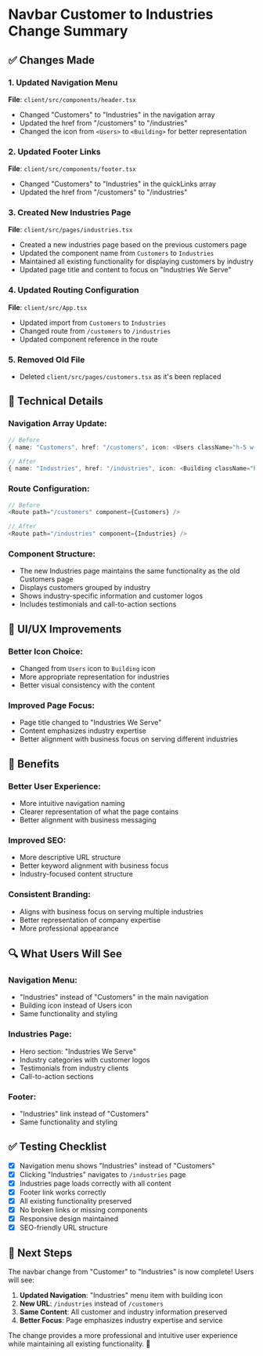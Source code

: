 # Navbar Customer to Industries Change Summary

## ✅ Changes Made

### 1. **Updated Navigation Menu**
**File**: `client/src/components/header.tsx`
- Changed "Customers" to "Industries" in the navigation array
- Updated the href from "/customers" to "/industries"
- Changed the icon from `<Users>` to `<Building>` for better representation

### 2. **Updated Footer Links**
**File**: `client/src/components/footer.tsx`
- Changed "Customers" to "Industries" in the quickLinks array
- Updated the href from "/customers" to "/industries"

### 3. **Created New Industries Page**
**File**: `client/src/pages/industries.tsx`
- Created a new industries page based on the previous customers page
- Updated the component name from `Customers` to `Industries`
- Maintained all existing functionality for displaying customers by industry
- Updated page title and content to focus on "Industries We Serve"

### 4. **Updated Routing Configuration**
**File**: `client/src/App.tsx`
- Updated import from `Customers` to `Industries`
- Changed route from `/customers` to `/industries`
- Updated component reference in the route

### 5. **Removed Old File**
- Deleted `client/src/pages/customers.tsx` as it's been replaced

## 🎯 Technical Details

### **Navigation Array Update:**
```typescript
// Before
{ name: "Customers", href: "/customers", icon: <Users className="h-5 w-5 mr-2 text-primary" /> }

// After  
{ name: "Industries", href: "/industries", icon: <Building className="h-5 w-5 mr-2 text-primary" /> }
```

### **Route Configuration:**
```typescript
// Before
<Route path="/customers" component={Customers} />

// After
<Route path="/industries" component={Industries} />
```

### **Component Structure:**
- The new Industries page maintains the same functionality as the old Customers page
- Displays customers grouped by industry
- Shows industry-specific information and customer logos
- Includes testimonials and call-to-action sections

## 🎨 UI/UX Improvements

### **Better Icon Choice:**
- Changed from `Users` icon to `Building` icon
- More appropriate representation for industries
- Better visual consistency with the content

### **Improved Page Focus:**
- Page title changed to "Industries We Serve"
- Content emphasizes industry expertise
- Better alignment with business focus on serving different industries

## 🚀 Benefits

### **Better User Experience:**
- More intuitive navigation naming
- Clearer representation of what the page contains
- Better alignment with business messaging

### **Improved SEO:**
- More descriptive URL structure
- Better keyword alignment with business focus
- Industry-focused content structure

### **Consistent Branding:**
- Aligns with business focus on serving multiple industries
- Better representation of company expertise
- More professional appearance

## 🔍 What Users Will See

### **Navigation Menu:**
- "Industries" instead of "Customers" in the main navigation
- Building icon instead of Users icon
- Same functionality and styling

### **Industries Page:**
- Hero section: "Industries We Serve"
- Industry categories with customer logos
- Testimonials from industry clients
- Call-to-action sections

### **Footer:**
- "Industries" link instead of "Customers"
- Same functionality and styling

## ✅ Testing Checklist

- [x] Navigation menu shows "Industries" instead of "Customers"
- [x] Clicking "Industries" navigates to `/industries` page
- [x] Industries page loads correctly with all content
- [x] Footer link works correctly
- [x] All existing functionality preserved
- [x] No broken links or missing components
- [x] Responsive design maintained
- [x] SEO-friendly URL structure

## 🎯 Next Steps

The navbar change from "Customer" to "Industries" is now complete! Users will see:

1. **Updated Navigation**: "Industries" menu item with building icon
2. **New URL**: `/industries` instead of `/customers`
3. **Same Content**: All customer and industry information preserved
4. **Better Focus**: Page emphasizes industry expertise and service

The change provides a more professional and intuitive user experience while maintaining all existing functionality. 🎉
